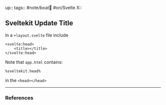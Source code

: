 up::
tags:: #note/boat🚤 #on/Svelte 
X:: 

## Sveltekit Update Title

In a `+layout.svelte` file include 

```
<svelte:head>
    <title></title>
</svelte:head>
```

Note that `app.html` contains:

```
%sveltekit.head%
```

in the `<head></head>`

---
### References

